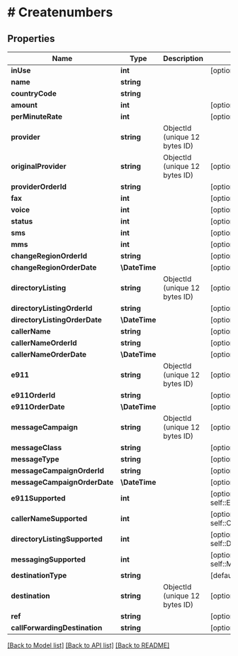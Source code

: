 # # Createnumbers

## Properties

Name | Type | Description | Notes
------------ | ------------- | ------------- | -------------
**inUse** | **int** |  | [optional] [default to self::IN_USE_1]
**name** | **string** |  |
**countryCode** | **string** |  |
**amount** | **int** |  | [optional]
**perMinuteRate** | **int** |  | [optional]
**provider** | **string** | ObjectId (unique 12 bytes ID) |
**originalProvider** | **string** | ObjectId (unique 12 bytes ID) | [optional]
**providerOrderId** | **string** |  | [optional]
**fax** | **int** |  | [optional] [default to self::FAX_0]
**voice** | **int** |  | [optional] [default to self::VOICE_0]
**status** | **int** |  | [optional] [default to self::STATUS_1]
**sms** | **int** |  | [optional] [default to self::SMS_0]
**mms** | **int** |  | [optional] [default to self::MMS_0]
**changeRegionOrderId** | **string** |  | [optional]
**changeRegionOrderDate** | **\DateTime** |  | [optional]
**directoryListing** | **string** | ObjectId (unique 12 bytes ID) | [optional]
**directoryListingOrderId** | **string** |  | [optional]
**directoryListingOrderDate** | **\DateTime** |  | [optional]
**callerName** | **string** |  | [optional]
**callerNameOrderId** | **string** |  | [optional]
**callerNameOrderDate** | **\DateTime** |  | [optional]
**e911** | **string** | ObjectId (unique 12 bytes ID) | [optional]
**e911OrderId** | **string** |  | [optional]
**e911OrderDate** | **\DateTime** |  | [optional]
**messageCampaign** | **string** | ObjectId (unique 12 bytes ID) | [optional]
**messageClass** | **string** |  | [optional]
**messageType** | **string** |  | [optional]
**messageCampaignOrderId** | **string** |  | [optional]
**messageCampaignOrderDate** | **\DateTime** |  | [optional]
**e911Supported** | **int** |  | [optional] [default to self::E911_SUPPORTED_0]
**callerNameSupported** | **int** |  | [optional] [default to self::CALLER_NAME_SUPPORTED_0]
**directoryListingSupported** | **int** |  | [optional] [default to self::DIRECTORY_LISTING_SUPPORTED_0]
**messagingSupported** | **int** |  | [optional] [default to self::MESSAGING_SUPPORTED_0]
**destinationType** | **string** |  | [default to 'park']
**destination** | **string** | ObjectId (unique 12 bytes ID) | [optional]
**ref** | **string** |  | [optional]
**callForwardingDestination** | **string** |  | [optional]

[[Back to Model list]](../../README.md#models) [[Back to API list]](../../README.md#endpoints) [[Back to README]](../../README.md)
